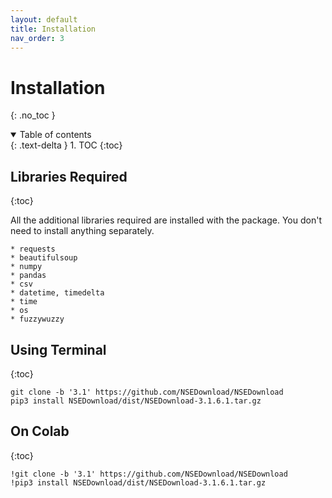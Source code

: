 ```yaml
---
layout: default
title: Installation
nav_order: 3
---
```


# **Installation**
{: .no_toc }
<details open markdown="block">
  <summary>
    Table of contents
  </summary>
  {: .text-delta }
1. TOC
{:toc}
</details>

## **Libraries Required**
{:toc}

All the additional libraries required are installed with the package. You don't need to install anything separately.

```
* requests 
* beautifulsoup
* numpy
* pandas
* csv
* datetime, timedelta 
* time
* os
* fuzzywuzzy
```

## **Using Terminal** ##
{:toc}

```
git clone -b '3.1' https://github.com/NSEDownload/NSEDownload
pip3 install NSEDownload/dist/NSEDownload-3.1.6.1.tar.gz 
```

## **On Colab** ##
{:toc}

```
!git clone -b '3.1' https://github.com/NSEDownload/NSEDownload
!pip3 install NSEDownload/dist/NSEDownload-3.1.6.1.tar.gz 
```